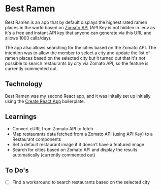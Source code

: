 # Best Ramen

Best Ramen is an app that by default displays the highest rated ramen places in the world based on [Zomato API](https://developers.zomato.com/api) (API Key is not hidden in .env as it's a free and instant API key that anyone can generate via this URL and allows 1000 calls/day).

The app also allows searching for the cities based on the Zomato API. The intention was to allow the member to select a city and update the list of ramen places based on the selected city but it turned out that it's not possible to search restaurants by city via Zomato API, so the feature is currently commented out.

## Technology

Best Ramen was my second React app, and it was initally set up initially using the [Create React App](https://github.com/facebook/create-react-app) boilerplate.

## Learnings
- Convert cURL from Zomato API to fetch
- Map restaurants data fetched from a Zomato API (using API Key) to a Restaurant components
- Set a default restaurant image if it doesn't have a featured image
- Search for cities based on Zomato API and display the results automatically (currently commented out)

## To Do's
- [ ] Find a workaround to search restaurants based on the selected city